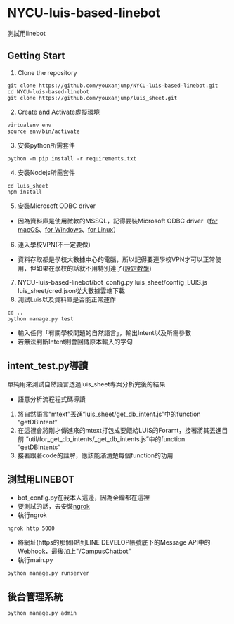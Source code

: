 # NYCU-luis-based-linebot
測試用linebot
## Getting Start
1. Clone the repository
```shell
git clone https://github.com/youxanjump/NYCU-luis-based-linebot.git
cd NYCU-luis-based-linebot
git clone https://github.com/youxanjump/luis_sheet.git
```
2. Create and Activate虛擬環境
```shell
virtualenv env
source env/bin/activate
```
3. 安裝python所需套件
  ```shell
  python -m pip install -r requirements.txt
  ```
4. 安裝Nodejs所需套件
```shell
cd luis_sheet
npm install
```
5. 安裝Microsoft ODBC driver
- 因為資料庫是使用微軟的MSSQL，記得要裝Microsoft ODBC driver（[for macOS](https://docs.microsoft.com/zh-tw/sql/connect/odbc/linux-mac/install-microsoft-odbc-driver-sql-server-macos?view=sql-server-ver15)、[for Windows](https://docs.microsoft.com/zh-tw/sql/connect/odbc/download-odbc-driver-for-sql-server?view=sql-server-ver15)、[for Linux](https://docs.microsoft.com/zh-tw/sql/connect/odbc/linux-mac/installing-the-microsoft-odbc-driver-for-sql-server?view=sql-server-ver15)）
6. 連入學校VPN(不一定要做)
- 資料存取都是學校大數據中心的電腦，所以記得要連學校VPN才可以正常使用，但如果在學校的話就不用特別連了([設定教學](https://it.nycu.edu.tw/it-services/networks/ssl-vpn/))
7. NYCU-luis-based-linebot/bot_config.py luis_sheet/config_LUIS.js luis_sheet/cred.json從大數據雲端下載
8. 測試Luis以及資料庫是否能正常運作
```shell
cd ..
python manage.py test
```
- 輸入任何「有關學校問題的自然語言」，輸出Intent以及所需參數
- 若無法判斷Intent則會回傳原本輸入的字句

## intent_test.py導讀
單純用來測試自然語言透過luis_sheet專案分析完後的結果

- 語意分析流程程式碼導讀
1. 將自然語言“mtext”丟進“luis_sheet/get_db_intent.js”中的function “getDBIntent”
2. 在這裡會將剛才傳進來的mtext打包成要餵給LUIS的Foramt，接著將其丟進目前 “util/for_get_db_intents/_get_db_intents.js”中的function “getDBIntents“
3. 接著跟著code的註解，應該能滿清楚每個function的功用

## 測試用LINEBOT
- bot_config.py在我本人這邊，因為金鑰都在這裡
- 要測試的話，去安裝[ngrok](https://ngrok.com)
- 執行ngrok
```shell
ngrok http 5000
```
- 將網址(https的那個)貼到LINE DEVELOP帳號底下的Message API中的Webhook，最後加上"/CampusChatbot"
- 執行main.py
```shell
python manage.py runserver
```

## 後台管理系統
```shell
python manage.py admin
```
